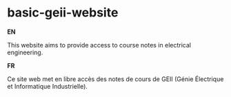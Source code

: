 # basic-geii-website

**EN**

This website aims to provide access to course notes in electrical engineering.

**FR**

Ce site web met en libre accès des notes de cours de GEII (Génie Électrique et Informatique Industrielle).

